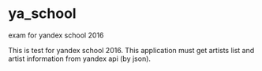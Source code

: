 # ya_school
exam for yandex school 2016

This is test for yandex school 2016.
This application must get artists list and artist information from yandex api (by json).